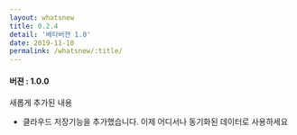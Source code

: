 ```yaml
---
layout: whatsnew
title: 0.2.4
detail: '베타버젼 1.0'
date: 2019-11-10
permalink: /whatsnew/:title/
---
```

<h4>버젼 : 1.0.0</h4>

새롭게 추가된 내용
- 클라우드 저장기능을 추가했습니다. 이제 어디서나 동기화된 데이터로 사용하세요

